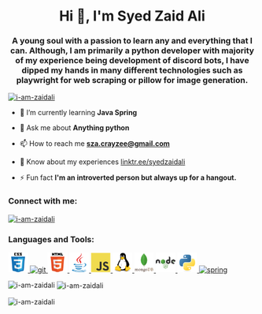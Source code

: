 <h1 align="center">Hi 👋, I'm Syed Zaid Ali</h1>
<h3 align="center">A young soul with a passion to learn any and everything that I can. Although, I am primarily a python developer with majority of my experience being development of discord bots, I have dipped my hands in many different technologies such as playwright for web scraping or pillow for image generation.</h3>

<p align="left"> <a href="https://github.com/ryo-ma/github-profile-trophy"><img src="https://github-profile-trophy.vercel.app/?username=i-am-zaidali" alt="i-am-zaidali" /></a> </p>

- 🌱 I’m currently learning **Java Spring**

- 💬 Ask me about **Anything python**

- 📫 How to reach me **sza.crayzee@gmail.com**

- 📄 Know about my experiences [linktr.ee/syedzaidali](linktr.ee/syedzaidali)

- ⚡ Fun fact **I'm an introverted person but always up for a hangout.**

<h3 align="left">Connect with me:</h3>
<p align="left">
<a href="https://linkedin.com/in/i-am-zaidali" target="blank"><img align="center" src="https://raw.githubusercontent.com/rahuldkjain/github-profile-readme-generator/master/src/images/icons/Social/linked-in-alt.svg" alt="i-am-zaidali" height="30" width="40" /></a>
</p>

<h3 align="left">Languages and Tools:</h3>
<p align="left"> <a href="https://www.w3schools.com/css/" target="_blank" rel="noreferrer"> <img src="https://raw.githubusercontent.com/devicons/devicon/master/icons/css3/css3-original-wordmark.svg" alt="css3" width="40" height="40"/> </a> <a href="https://git-scm.com/" target="_blank" rel="noreferrer"> <img src="https://www.vectorlogo.zone/logos/git-scm/git-scm-icon.svg" alt="git" width="40" height="40"/> </a> <a href="https://www.w3.org/html/" target="_blank" rel="noreferrer"> <img src="https://raw.githubusercontent.com/devicons/devicon/master/icons/html5/html5-original-wordmark.svg" alt="html5" width="40" height="40"/> </a> <a href="https://www.java.com" target="_blank" rel="noreferrer"> <img src="https://raw.githubusercontent.com/devicons/devicon/master/icons/java/java-original.svg" alt="java" width="40" height="40"/> </a> <a href="https://developer.mozilla.org/en-US/docs/Web/JavaScript" target="_blank" rel="noreferrer"> <img src="https://raw.githubusercontent.com/devicons/devicon/master/icons/javascript/javascript-original.svg" alt="javascript" width="40" height="40"/> </a> <a href="https://www.linux.org/" target="_blank" rel="noreferrer"> <img src="https://raw.githubusercontent.com/devicons/devicon/master/icons/linux/linux-original.svg" alt="linux" width="40" height="40"/> </a> <a href="https://www.mongodb.com/" target="_blank" rel="noreferrer"> <img src="https://raw.githubusercontent.com/devicons/devicon/master/icons/mongodb/mongodb-original-wordmark.svg" alt="mongodb" width="40" height="40"/> </a> <a href="https://nodejs.org" target="_blank" rel="noreferrer"> <img src="https://raw.githubusercontent.com/devicons/devicon/master/icons/nodejs/nodejs-original-wordmark.svg" alt="nodejs" width="40" height="40"/> </a> <a href="https://www.python.org" target="_blank" rel="noreferrer"> <img src="https://raw.githubusercontent.com/devicons/devicon/master/icons/python/python-original.svg" alt="python" width="40" height="40"/> </a> <a href="https://spring.io/" target="_blank" rel="noreferrer"> <img src="https://www.vectorlogo.zone/logos/springio/springio-icon.svg" alt="spring" width="40" height="40"/> </a> </p>

<p><img align="left" src="https://github-readme-stats.vercel.app/api/top-langs?username=i-am-zaidali&show_icons=true&locale=en&layout=compact" alt="i-am-zaidali" /></p>

<p>&nbsp;<img align="center" src="https://github-readme-stats.vercel.app/api?username=i-am-zaidali&show_icons=true&locale=en" alt="i-am-zaidali" /></p>

<p><img align="center" src="https://github-readme-streak-stats.herokuapp.com/?user=i-am-zaidali&" alt="i-am-zaidali" /></p>
